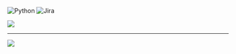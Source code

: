 
![Python](https://img.shields.io/badge/python-3670A0?style=for-the-badge&logo=python&logoColor=ffdd54) ![Jira](https://img.shields.io/badge/jira-%230A0FFF.svg?style=for-the-badge&logo=jira&logoColor=white)

![](https://github-readme-stats.vercel.app/api/top-langs/?username=ProfUgur&theme=default&hide_border=true&include_all_commits=false&count_private=false&layout=compact)

---
[![](https://visitcount.itsvg.in/api?id=ProfUgur&icon=0&color=1)](https://visitcount.itsvg.in)

<!-- Proudly created with GPRM ( https://gprm.itsvg.in ) -->

